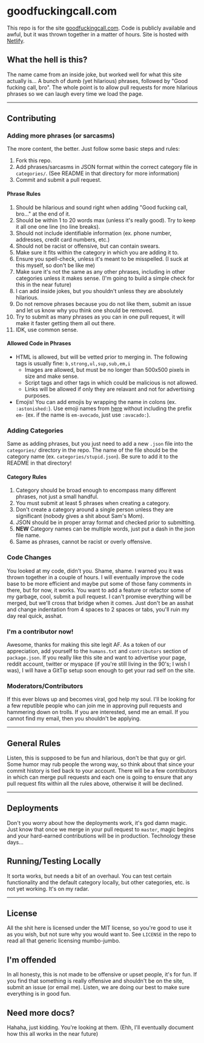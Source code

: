 # goodfuckingcall.com
This repo is for the site [goodfuckingcall.com](https://goodfuckingcall.com). Code is publicly available and awful, but it was thrown together in a matter of hours. Site is hosted with [Netlify](https://netlify.com).

## What the hell is this?
The name came from an inside joke, but worked well for what this site actually is... A bunch of dumb (yet hilarious) phrases, followed by "Good fucking call, bro". The whole point is to allow pull requests for more hilarious phrases so we can laugh every time we load the page.

---

## Contributing

### Adding more phrases (or sarcasms)
The more content, the better. Just follow some basic steps and rules:

1. Fork this repo.
2. Add phrases/sarcasms in JSON format within the correct category file in `categories/`. (See README in that directory for more information)
3. Commit and submit a pull request.

#### Phrase Rules

1. Should be hilarious and sound right when adding "Good fucking call, bro..." at the end of it.
2. Should be within 1 to 20 words max (unless it's really good). Try to keep it all one one line (no line breaks).
3. Should not include identifiable information (ex. phone number, addresses, credit card numbers, etc.)
4. Should not be racist or offensive, but can contain swears.
5. Make sure it fits within the category in which you are adding it to.
6. Ensure you spell-check, unless it's meant to be misspelled. (I suck at this myself, so don't be like me)
7. Make sure it's not the same as any other phrases, including in other categories unless it makes sense. (I'm going to build a simple check for this in the near future)
8. I can add inside jokes, but you shouldn't unless they are absolutely hilarious.
9. Do not remove phrases because you do not like them, submit an issue and let us know why you think one should be removed.
10. Try to submit as many phrases as you can in one pull request, it will make it faster getting them all out there.
11. IDK, use common sense.

#### Allowed Code in Phrases
* HTML is allowed, but will be vetted prior to merging in. The following tags is usually fine: `b,strong,ul,sup,sub,em,i`
    - Images are allowed, but must be no longer than 500x500 pixels in size and make sense.
    - Script tags and other tags in which could be malicious is not allowed.
    - Links will be allowed if only they are relavant and not for advertising purposes.
* Emojis! You can add emojis by wrapping the name in colons (ex. `:astonished:`). Use emoji names from [here](https://afeld.github.io/emoji-css/) without including the prefix `em-` (ex. if the name is `em-avocado`, just use `:avacado:`).

### Adding Categories
Same as adding phrases, but you just need to add a new `.json` file into the `categories/` directory in the repo. The name of the file should be the category name (ex. `categories/stupid.json`). Be sure to add it to the README in that directory!

#### Category Rules

1. Category should be broad enough to encompass many different phrases, not just a small handful.
2. You must submit at least 5 phrases when creating a category.
3. Don't create a category around a single person unless they are significant (nobody gives a shit about Sam's Mom).
4. JSON should be in proper array format and checked prior to submitting.
5. **NEW** Category names can be multiple words, just put a dash in the json file name.
6. Same as phrases, cannot be racist or overly offensive.

### Code Changes
You looked at my code, didn't you. Shame, shame. I warned you it was thrown together in a couple of hours. I will eventually improve the code base to be more efficient and maybe put some of those fany comments in there, but for now, it works. You want to add a feature or refactor some of my garbage, cool, submit a pull request. I can't promise everything will be merged, but we'll cross that bridge when it comes. Just don't be an asshat and change indentation from 4 spaces to 2 spaces or tabs, you'll ruin my day real quick, asshat.

### I'm a contributor now!
Awesome, thanks for making this site legit AF. As a token of our appreciation, add yourself to the `humans.txt` and `contributors` section of `package.json`. If you really like this site and want to advertise your page, reddit account, twitter or myspace (if you're still living in the 90's; I wish I was), I will have a GitTip setup soon enough to get your rad self on the site.

### Moderators/Contributors
If this ever blows up and becomes viral, god help my soul. I'll be looking for a few reputible people who can join me in approving pull requests and hammering down on trolls. If you are interested, send me an email. If you cannot find my email, then you shouldn't be applying.

---

## General Rules

Listen, this is supposed to be fun and hilarious, don't be that guy or girl. Some humor may rub people the wrong way, so think about that since your commit history is tied back to your account. There will be a few contributors in which can merge pull requests and each one is going to ensure that any pull request fits within all the rules above, otherwise it will be declined.

---

## Deployments
Don't you worry about how the deployments work, it's god damn magic. Just know that once we merge in your pull request to `master`, magic begins and your hard-earned contributions will be in production. Technology these days...

## Running/Testing Locally
It sorta works, but needs a bit of an overhaul. You can test certain functionality and the default category locally, but other categories, etc. is not yet working. It's on my radar.

---

## License
All the shit here is licensed under the MIT license, so you're good to use it as you wish, but not sure why you would want to. See `LICENSE` in the repo to read all that generic licensing mumbo-jumbo.

## I'm offended
In all honesty, this is not made to be offensive or upset people, it's for fun. If you find that something is really offensive and shouldn't be on the site, submit an issue (or email me). Listen, we are doing our best to make sure everything is in good fun.

## Need more docs?
Hahaha, just kidding. You're looking at them. (Ehh, I'll eventually document how this all works in the near future)
